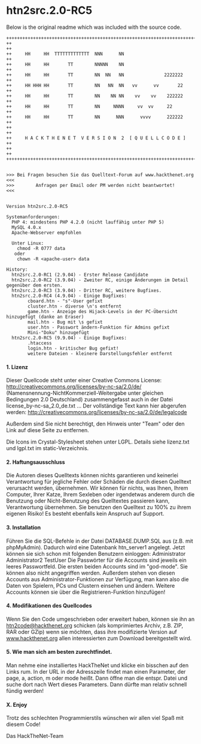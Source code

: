 # htn2src.2.0-RC5

Below is the original readme which was included with the source code.


    +++++++++++++++++++++++++++++++++++++++++++++++++++++++++++++++++++++++++
    ++                                                                     ++
    ++     HH     HH  TTTTTTTTTTTTT  NNN      NN                           ++
    ++     HH     HH       TT        NNNNN    NN                           ++
    ++     HH     HH       TT        NN  NN   NN               2222222     ++
    ++     HH HHH HH       TT        NN   NN  NN   vv      vv       22     ++
    ++     HH     HH       TT        NN    NN NN    vv    vv    222222     ++
    ++     HH     HH       TT        NN     NNNN     vv  vv     22         ++
    ++     HH     HH       TT        NN      NNN      vvvv      222222     ++
    ++                                                                     ++
    ++     H A C K T H E N E T  V E R S I O N  2  [ Q U E L L C O D E ]    ++
    ++                                                                     ++
    +++++++++++++++++++++++++++++++++++++++++++++++++++++++++++++++++++++++++


    >>> Bei Fragen besuchen Sie das Quelltext-Forum auf www.hackthenet.org <<<
    >>>        Anfragen per Email oder PM werden nicht beantwortet!        <<<

    
    Version htn2src.2.0-RC5
    
    Systemanforderungen:
      PHP 4: mindestens PHP 4.2.0 (nicht lauffähig unter PHP 5)
      MySQL 4.0.x
      Apache-Webserver empfohlen
      
      Unter Linux:
        chmod -R 0777 data
       oder
        chown -R <apache-user> data
      
    History:
      htn2src.2.0-RC1 (2.9.04) - Erster Release Candidate
      htn2src.2.0-RC2 (3.9.04) - Zweiter RC, einige Änderungen im Detail gegenüber dem ersten.
      htn2src.2.0-RC3 (3.9.04) - Dritter RC, weitere Bugfixes.
      htn2src.2.0-RC4 (4.9.04) - Einige Bugfixes:
            cboard.htn - "s"-User gefixt
            cluster.htn - diverse \n's entfernt
            game.htn - Anzeige des Hijack-Levels in der PC-Übersicht hinzugefügt (danke an Eraser)
            mail.htn - Bug mit \s gefixt
            user.htn - Passwort ändern-Funktion für Admins gefixt
            Mini-"Doku" hinzugefügt
      htn2src.2.0-RC5 (9.9.04) - Einige Bugfixes:
            .htaccess
            login.htn - kritischer Bug gefixt!
            weitere Dateien - kleinere Darstellungsfehler entfernt
            
    
#### 1. Lizenz
   Dieser Quellcode steht unter einer Creative Commons License:      http://creativecommons.org/licenses/by-nc-sa/2.0/de/   
   (Namensnennung-NichtKommerziell-Weitergabe unter gleichen Bedingungen 2.0 Deutschland)
   zusammengefasst auch in der Datei license_by-nc-sa_2.0_de.txt ...
   Der vollständige Text kann hier abgerufen werden: http://creativecommons.org/licenses/by-nc-sa/2.0/de/legalcode
   
   Außerdem sind Sie nicht berechtigt, den Hinweis unter "Team" oder den Link auf diese Seite zu entfernen.
   
   Die Icons im Crystal-Stylesheet stehen unter LGPL. Details siehe lizenz.txt und
   lgpl.txt im static-Verzeichnis.

#### 2. Haftungsausschluss
   Die Autoren dieses Quelltexts können nichts garantieren und keinerlei Verantwortung
   für jegliche Fehler oder Schäden die durch diesen Quelltext verursacht werden, übernehmen.
   Wir können für nichts, was Ihnen, Ihrem Computer, Ihrer Katze, Ihrem Sexleben oder irgendetwas
   anderem durch die Benutzung oder Nicht-Benutzung des Quelltextes passieren kann, Verantwortung
   übernehmen. Sie benutzen den Quelltext zu 100% zu ihrem eigenen Risiko!
   Es besteht ebenfalls kein Anspruch auf Support.
   
#### 3. Installation
   Führen Sie die SQL-Befehle in der Datei DATABASE.DUMP.SQL aus (z.B. mit phpMyAdmin).
   Dadurch wird eine Datenbank htn_server1 angelegt.
   Jetzt können sie sich schon mit folgenden Benutzern einloggen:
    Administrator
    Administrator2
    TestUser
   Die Passwörter für die Accounts sind jeweils ein leeres Passwortfeld. Die ersten beiden
   Accounts sind im "god-mode". Sie können also nicht angegriffen werden. Außerdem stehen
   von diesen Accounts aus Administrator-Funktionen zur Verfügung, man kann also die Daten
   von Spielern, PCs und Clustern einsehen und ändern.
   Weitere Accounts können sie über die Registrieren-Funktion hinzufügen!

#### 4. Modifikationen des Quellcodes
   Wenn Sie den Code umgeschrieben oder erweitert haben, können sie ihn an
   htn2code@hackthenet.org schicken (als komprimiertes Archiv, z.B. ZIP, RAR oder GZip)
   wenn sie möchten, dass ihre modifizierte Version auf www.hackthenet.org allen
   interessierten zum Download bereitgestellt wird.

#### 5. Wie man sich am besten zurechtfindet.
   Man nehme eine installiertes HackTheNet und klicke ein bisschen auf den Links rum.
   In der URL in der Adresszeile findet man einen Parameter, der page, a, action, m oder
   mode heißt.  Dann öffne man die entspr. Datei und suche dort nach Wert dieses Parameters. Dann dürfte
   man relativ schnell fündig werden!
   
#### X. Enjoy
   Trotz des schlechten Programmierstils wünschen wir allen viel Spaß mit diesem Code!
   
   Das HackTheNet-Team
   
   
   
   

